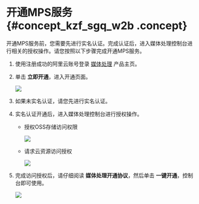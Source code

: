 # 开通MPS服务 {#concept_kzf_sgq_w2b .concept}

开通MPS服务前，您需要先进行实名认证。完成认证后，进入媒体处理控制台进行相关的授权操作。请您按照以下步骤完成开通MPS服务。

1.  使用注册成功的阿里云账号登录 [媒体处理](https://mts.console.aliyun.com/?spm=5176.7946758.632988.open.1e4fa3b6Vkt0GW&accounttraceid=b0f2467b-7f12-49f2-a889-a8efb7ce37d1&accounttraceid=c26c294d-074e-41f3-a38f-3b0e680024f9#/mts/oss) 产品主页。
2.  单击 **立即开通**，进入开通页面。

    ![](http://static-aliyun-doc.oss-cn-hangzhou.aliyuncs.com/assets/img/11344/15371659249846_zh-CN.png)

3.  如果未实名认证，请您先进行实名认证。
4.  实名认证开通后，进入媒体处理控制台进行授权操作。
    -   授权OSS存储访问权限

        ![](http://static-aliyun-doc.oss-cn-hangzhou.aliyuncs.com/assets/img/11344/15371659249847_zh-CN.png)

    -   请求云资源访问授权

        ![](http://static-aliyun-doc.oss-cn-hangzhou.aliyuncs.com/assets/img/11344/15371659249848_zh-CN.png)

5.  完成访问授权后，请仔细阅读 **媒体处理开通协议**，然后单击 **一键开通**，控制台即可使用。

    ![](http://static-aliyun-doc.oss-cn-hangzhou.aliyuncs.com/assets/img/11344/15371659249849_zh-CN.png)


